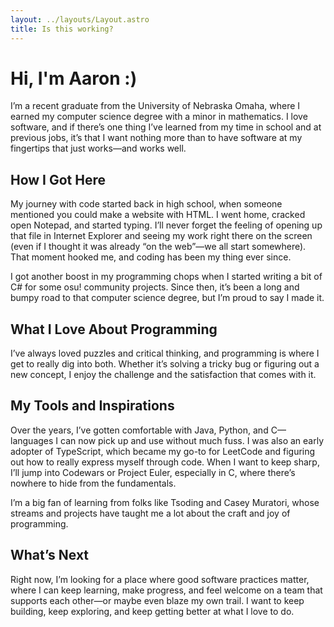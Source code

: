 ```yaml
---
layout: ../layouts/Layout.astro
title: Is this working?
---
```

# Hi, I'm Aaron :)


I’m a recent graduate from the University of Nebraska Omaha, where I earned my computer science degree with a minor in mathematics. I love software, and if there’s one thing I’ve learned from my time in school and at previous jobs, it’s that I want nothing more than to have software at my fingertips that just works—and works well.

## How I Got Here

My journey with code started back in high school, when someone mentioned you could make a website with HTML. I went home, cracked open Notepad, and started typing. I’ll never forget the feeling of opening up that file in Internet Explorer and seeing my work right there on the screen (even if I thought it was already “on the web”—we all start somewhere). That moment hooked me, and coding has been my thing ever since.

I got another boost in my programming chops when I started writing a bit of C# for some osu! community projects. Since then, it’s been a long and bumpy road to that computer science degree, but I’m proud to say I made it.

## What I Love About Programming

I’ve always loved puzzles and critical thinking, and programming is where I get to really dig into both. Whether it’s solving a tricky bug or figuring out a new concept, I enjoy the challenge and the satisfaction that comes with it.

## My Tools and Inspirations

Over the years, I’ve gotten comfortable with Java, Python, and C—languages I can now pick up and use without much fuss. I was also an early adopter of TypeScript, which became my go-to for LeetCode and figuring out how to really express myself through code. When I want to keep sharp, I’ll jump into Codewars or Project Euler, especially in C, where there’s nowhere to hide from the fundamentals.

I’m a big fan of learning from folks like Tsoding and Casey Muratori, whose streams and projects have taught me a lot about the craft and joy of programming.

## What’s Next

Right now, I’m looking for a place where good software practices matter, where I can keep learning, make progress, and feel welcome on a team that supports each other—or maybe even blaze my own trail. I want to keep building, keep exploring, and keep getting better at what I love to do.